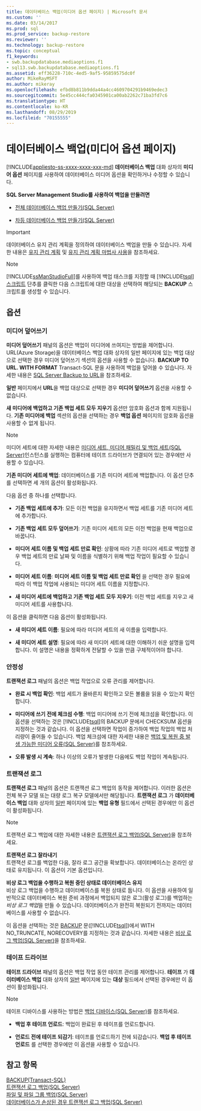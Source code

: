 ```yaml
---
title: 데이터베이스 백업(미디어 옵션 페이지) | Microsoft 문서
ms.custom: ''
ms.date: 03/14/2017
ms.prod: sql
ms.prod_service: backup-restore
ms.reviewer: ''
ms.technology: backup-restore
ms.topic: conceptual
f1_keywords:
- swb.backupdatabase.mediaoptions.f1
- sql13.swb.backupdatabase.mediaoptions.f1
ms.assetid: eff36228-710c-4ed5-9af5-95859575dc0f
author: MikeRayMSFT
ms.author: mikeray
ms.openlocfilehash: efbd8b811b9dda44a4cc4609704291b9469edec3
ms.sourcegitcommit: 5e45cc444cfa0345901ca00ab2262c71ba3fd7c6
ms.translationtype: HT
ms.contentlocale: ko-KR
ms.lasthandoff: 08/29/2019
ms.locfileid: "70155555"
---
```

# <a name="back-up-database-media-options-page"></a>데이터베이스 백업(미디어 옵션 페이지)
[!INCLUDE[appliesto-ss-xxxx-xxxx-xxx-md](../../includes/appliesto-ss-xxxx-xxxx-xxx-md.md)]
  **데이터베이스 백업** 대화 상자의 **미디어 옵션** 페이지를 사용하여 데이터베이스 미디어 옵션을 확인하거나 수정할 수 있습니다.  
  
 **SQL Server Management Studio를 사용하여 백업을 만들려면**  
  
-   [전체 데이터베이스 백업 만들기&#40;SQL Server&#41;](../../relational-databases/backup-restore/create-a-full-database-backup-sql-server.md)  
  
-   [차등 데이터베이스 백업 만들기&#40;SQL Server&#41;](../../relational-databases/backup-restore/create-a-differential-database-backup-sql-server.md)  
  
> [!IMPORTANT]  
>  데이터베이스 유지 관리 계획을 정의하여 데이터베이스 백업을 만들 수 있습니다. 자세한 내용은 [유지 관리 계획](../../relational-databases/maintenance-plans/maintenance-plans.md) 및 [유지 관리 계획 마법사 사용](../../relational-databases/maintenance-plans/use-the-maintenance-plan-wizard.md)을 참조하세요.  
  
> [!NOTE]  
>  [!INCLUDE[ssManStudioFull](../../includes/ssmanstudiofull-md.md)]를 사용하여 백업 태스크를 지정할 때 [!INCLUDE[tsql](../../includes/tsql-md.md)][스크립트](../../t-sql/statements/backup-transact-sql.md) 단추를 클릭한 다음 스크립트에 대한 대상을 선택하여 해당되는 **BACKUP** 스크립트를 생성할 수 있습니다.  
  
## <a name="options"></a>옵션  
  
### <a name="overwrite-media"></a>미디어 덮어쓰기  
 **미디어 덮어쓰기** 패널의 옵션은 백업이 미디어에 쓰여지는 방법을 제어합니다. URL(Azure Storage)을 데이터베이스 백업 대화 상자의 일반 페이지에 있는 백업 대상으로 선택한 경우 미디어 덮어쓰기 섹션의 옵션을 사용할 수 없습니다. **BACKUP TO URL. WITH FORMAT** Transact-SQL 문을 사용하여 백업을 덮어쓸 수 있습니다. 자세한 내용은 [SQL Server Backup to URL](../../relational-databases/backup-restore/sql-server-backup-to-url.md)을 참조하세요.  

 **일반** 페이지에서 **URL**을 백업 대상으로 선택한 경우 **미디어 덮어쓰기** 옵션을 사용할 수 없습니다.
  
 **새 미디어에 백업하고 기존 백업 세트 모두 지우기** 옵션만 암호화 옵션과 함께 지원됩니다. **기존 미디어에 백업** 섹션의 옵션을 선택하는 경우 **백업 옵션** 페이지의 암호화 옵션을 사용할 수 없게 됩니다.  
  
> [!NOTE]  
>  미디어 세트에 대한 자세한 내용은 [미디어 세트, 미디어 패밀리 및 백업 세트&#40;SQL Server&#41;](../../relational-databases/backup-restore/media-sets-media-families-and-backup-sets-sql-server.md)인스턴스를 실행하는 컴퓨터에 테이프 드라이브가 연결되어 있는 경우에만 사용할 수 있습니다.  
  
**기존 미디어 세트에 백업**: 데이터베이스를 기존 미디어 세트에 백업합니다. 이 옵션 단추를 선택하면 세 개의 옵션이 활성화됩니다.  
  
 다음 옵션 중 하나를 선택합니다.  
  
 - **기존 백업 세트에 추가**: 모든 이전 백업을 유지하면서 백업 세트를 기존 미디어 세트에 추가합니다.  
  
 - **기존 백업 세트 모두 덮어쓰기**: 기존 미디어 세트의 모든 이전 백업을 현재 백업으로 바꿉니다.  
  
 - **미디어 세트 이름 및 백업 세트 만료 확인**: 상황에 따라 기존 미디어 세트로 백업할 경우 백업 세트의 만료 날짜 및 이름을 식별하기 위해 백업 작업이 필요할 수 있습니다.  
  
 - **미디어 세트 이름**:  **미디어 세트 이름 및 백업 세트 만료 확인** 을 선택한 경우 필요에 따라 이 백업 작업에 사용되는 미디어 세트 이름을 지정합니다.  
  
 - **새 미디어 세트에 백업하고 기존 백업 세트 모두 지우기**:  이전 백업 세트를 지우고 새 미디어 세트를 사용합니다.  
  
 이 옵션을 클릭하면 다음 옵션이 활성화됩니다.  
  
 - **새 미디어 세트 이름**: 필요에 따라 미디어 세트의 새 이름을 입력합니다.  
  
 - **새 미디어 세트 설명**:  필요에 따라 새 미디어 세트에 대한 이해하기 쉬운 설명을 입력합니다. 이 설명은 내용을 정확하게 전달할 수 있을 만큼 구체적이어야 합니다.  
  
### <a name="reliability"></a>안정성  
 **트랜잭션 로그** 패널의 옵션은 백업 작업으로 오류 관리를 제어합니다.  
  
 - **완료 시 백업 확인**:  백업 세트가 올바른지 확인하고 모든 볼륨을 읽을 수 있는지 확인합니다.  
  
 - **미디어에 쓰기 전에 체크섬 수행**: 백업 미디어에 쓰기 전에 체크섬을 확인합니다. 이 옵션을 선택하는 것은 [!INCLUDE[tsql](../../includes/tsql-md.md)]의 BACKUP 문에서 CHECKSUM 옵션을 지정하는 것과 같습니다. 이 옵션을 선택하면 작업이 증가하여 백업 작업의 백업 처리량이 줄어들 수 있습니다. 백업 체크섬에 대한 자세한 내용은 [백업 및 복원 중 발생 가능한 미디어 오류&#40;SQL Server&#41;](../../relational-databases/backup-restore/possible-media-errors-during-backup-and-restore-sql-server.md)를 참조하세요.  
  
 - **오류 발생 시 계속**: 하나 이상의 오류가 발생한 다음에도 백업 작업이 계속됩니다.  
  
### <a name="transaction-log"></a>트랜잭션 로그  
 **트랜잭션 로그** 패널의 옵션은 트랜잭션 로그 백업의 동작을 제어합니다. 이러한 옵션은 전체 복구 모델 또는 대량 로그 복구 모델에서만 해당됩니다. **트랜잭션 로그** 가 **데이터베이스 백업** 대화 상자의 [일반](../../relational-databases/backup-restore/back-up-database-general-page.md) 페이지에 있는 **백업 유형** 필드에서 선택된 경우에만 이 옵션이 활성화됩니다.  
  
> [!NOTE]  
>  트랜잭션 로그 백업에 대한 자세한 내용은 [트랜잭션 로그 백업&#40;SQL Server&#41;](../../relational-databases/backup-restore/transaction-log-backups-sql-server.md)을 참조하세요.  
  
 **트랜잭션 로그 잘라내기**  
 트랜잭션 로그를 백업한 다음, 잘라 로그 공간을 확보합니다. 데이터베이스는 온라인 상태로 유지됩니다. 이 옵션이 기본 옵션입니다.  
  
 **비상 로그 백업을 수행하고 복원 중인 상태로 데이터베이스 유지**  
 비상 로그 백업을 수행하고 데이터베이스를 복원 상태로 둡니다. 이 옵션을 사용하여 일반적으로 데이터베이스 복원 준비 과정에서 백업되지 않은 로그(활성 로그)를 백업하는 *비상 로그 백업*을 만들 수 있습니다. 데이터베이스가 완전히 복원되기 전까지는 데이터베이스를 사용할 수 없습니다.  
  
 이 옵션을 선택하는 것은 [BACKUP](../../t-sql/statements/backup-transact-sql.md) 문([!INCLUDE[tsql](../../includes/tsql-md.md)])에서 WITH NO_TRUNCATE, NORECOVERY를 지정하는 것과 같습니다. 자세한 내용은 [비상 로그 백업&#40;SQL Server&#41;](../../relational-databases/backup-restore/tail-log-backups-sql-server.md)을 참조하세요.  
  
### <a name="tape-drive"></a>테이프 드라이브  
 **테이프 드라이브** 패널의 옵션은 백업 작업 동안 테이프 관리를 제어합니다. **테이프** 가 **데이터베이스 백업** 대화 상자의 [일반](../../relational-databases/backup-restore/back-up-database-general-page.md) 페이지에 있는 **대상** 필드에서 선택된 경우에만 이 옵션이 활성화됩니다.  
  
> [!NOTE]  
>  테이프 디바이스를 사용하는 방법은 [백업 디바이스&#40;SQL Server&#41;](../../relational-databases/backup-restore/backup-devices-sql-server.md)를 참조하세요.  
  
 - **백업 후 테이프 언로드**: 백업이 완료된 후 테이프를 언로드합니다.  
  
 - **언로드 전에 테이프 되감기**: 테이프를 언로드하기 전에 되감습니다. **백업 후 테이프 언로드** 를 선택한 경우에만 이 옵션을 사용할 수 있습니다.  
  
## <a name="see-also"></a>참고 항목  
 [BACKUP&#40;Transact-SQL&#41;](../../t-sql/statements/backup-transact-sql.md)   
 [트랜잭션 로그 백업&#40;SQL Server&#41;](../../relational-databases/backup-restore/back-up-a-transaction-log-sql-server.md)   
 [파일 및 파일 그룹 백업&#40;SQL Server&#41;](../../relational-databases/backup-restore/back-up-files-and-filegroups-sql-server.md)   
 [데이터베이스가 손상된 경우 트랜잭션 로그 백업&#40;SQL Server&#41;](../../relational-databases/backup-restore/back-up-the-transaction-log-when-the-database-is-damaged-sql-server.md)  
  
  

